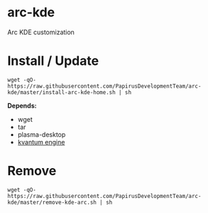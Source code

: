 # arc-kde
Arc KDE customization

# Install / Update
```
wget -qO- https://raw.githubusercontent.com/PapirusDevelopmentTeam/arc-kde/master/install-arc-kde-home.sh | sh
```
**Depends:**
- wget
- tar
- plasma-desktop
- [kvantum engine](https://github.com/tsujan/Kvantum/tree/master/Kvantum)

# Remove
```
wget -qO- https://raw.githubusercontent.com/PapirusDevelopmentTeam/arc-kde/master/remove-kde-arc.sh | sh
```
